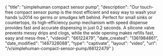 {
    "title": "simplehuman compact sensor pump",
    "description": "Our touch-free compact sensor pump is the most efficient and easy way to wash your hands \u2014 no germs or smudges left behind. Perfect for small sinks or countertops, its high-efficiency pump mechanism with speed dispense provides fast and accurate dispensing in just 0.2 seconds. A silicone valve prevents messy drips and clogs, while the wide opening makes refills fast, easy and mess-free.",
    "videoid": "66122479",
    "date_created": "1361984861",
    "date_modified": "1467328088",
    "type": "captivate",
    "layout": "video",
    "url": "\/v\/simplehuman-compact-sensor-pump\/66122479"
}